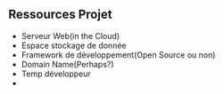 ## Ressources Projet

 * Serveur Web(in the Cloud)
 * Espace stockage de donnée
 * Framework de développement(Open Source ou non)
 * Domain Name(Perhaps?)
 * Temp développeur
 * 

